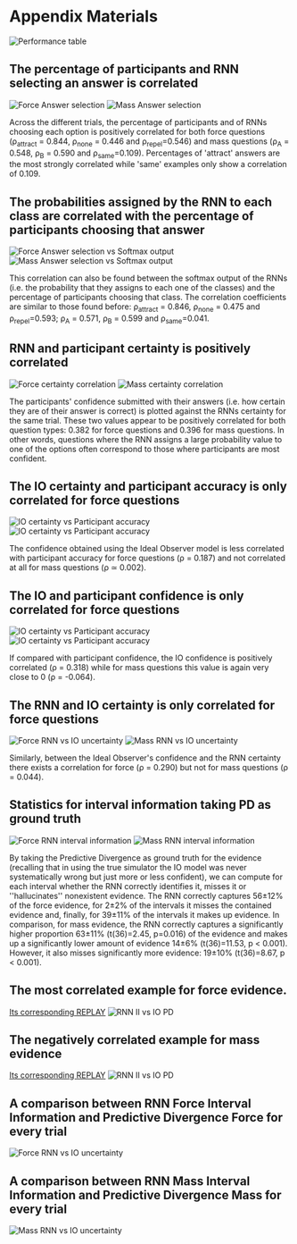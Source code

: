 # Appendix Materials

![Performance table](../cogsci_experiments/cogsci_images/architecture_performance_table.png)

## The percentage of participants and RNN selecting an answer is correlated
![Force Answer selection](../cogsci_experiments/cogsci_images/rel_percentages_correlation.jpg)
![Mass Answer selection](../cogsci_experiments/cogsci_images/mass_percentages_correlation.jpg)

Across the different trials, the percentage of participants and of RNNs choosing each option is positively correlated for both force questions (ρ<sub>attract</sub> = 0.844, ρ<sub>none</sub> = 0.446 and ρ<sub>repel</sub>=0.546) and mass questions (ρ<sub>A</sub> = 0.548, ρ<sub>B</sub> = 0.590 and ρ<sub>same</sub>=0.109). Percentages of 'attract' answers are the most strongly correlated while 'same' examples only show a correlation of 0.109.

## The probabilities assigned by the RNN to each class are correlated with the percentage of participants choosing that answer
![Force Answer selection vs Softmax output](../cogsci_experiments/cogsci_images/rel_softmax_correlation.jpg)
![Mass Answer selection vs Softmax output](../cogsci_experiments/cogsci_images/mass_softmax_correlation.jpg)

This correlation can also be found between the softmax output of the RNNs (i.e. the probability that they assigns to each one of the classes) and the percentage of participants choosing that class. The  correlation coefficients are similar to those found before: ρ<sub>attract</sub> = 0.846, ρ<sub>none</sub> = 0.475 and ρ<sub>repel</sub>=0.593; ρ<sub>A</sub> = 0.571, ρ<sub>B</sub> = 0.599 and ρ<sub>same</sub>=0.041. 

## RNN and participant certainty is positively correlated
![Force certainty correlation](../cogsci_experiments/cogsci_images/force_entropy_confidence_correlation.jpg)
![Mass certainty correlation](../cogsci_experiments/cogsci_images/mass_entropy_confidence_correlation.jpg)

The participants' confidence submitted with their answers (i.e. how certain they are of their answer is correct) is plotted against the RNNs certainty for the same trial. These two values appear to be positively correlated for both question types: 0.382 for force questions and 0.396 for mass questions. In other words, questions where the RNN assigns a large probability value to one of the options often correspond to those where participants are most confident.

## The IO certainty and participant accuracy is only correlated for force questions
![IO certainty vs Participant accuracy](../cogsci_experiments/cogsci_images/force_IO_correct_correlation.jpg) 
![IO certainty vs Participant accuracy](../cogsci_experiments/cogsci_images/mass_IO_correct_correlation.jpg)

The confidence obtained using the Ideal Observer model is less correlated with participant accuracy for force questions (ρ = 0.187) and not correlated at all for mass questions (ρ ≃ 0.002).

## The IO and participant confidence is only correlated for force questions
![IO certainty vs Participant accuracy](../cogsci_experiments/cogsci_images/force_IO_confidence_correlation.jpg) 
![IO certainty vs Participant accuracy](../cogsci_experiments/cogsci_images/mass_IO_confidence_correlation.jpg)

If compared with participant confidence, the IO confidence is positively correlated (ρ = 0.318) while for mass questions this value is again very close to 0 (ρ = -0.064).

## The RNN and IO certainty is only correlated for force questions
![Force RNN vs IO uncertainty](../cogsci_experiments/cogsci_images/force_entropy_IO_correlation.jpg) 
![Mass RNN vs IO uncertainty](../cogsci_experiments/cogsci_images/mass_entropy_IO_correlation.jpg)

Similarly, between the Ideal Observer's confidence and the RNN certainty there exists a correlation for force (ρ = 0.290) but not for mass questions (ρ = 0.044).

## Statistics for interval information taking PD as ground truth
![Force RNN interval information](../cogsci_experiments/cogsci_images/force_interval_classification.jpg)
![Mass RNN interval information](../cogsci_experiments/cogsci_images/mass_interval_classification.jpg)

By taking the Predictive Divergence as ground truth for the evidence (recalling that in using the true simulator the IO model was never systematically wrong but just more or less confident), we can compute for each interval whether the RNN correctly identifies it, misses it or ''hallucinates'' nonexistent evidence. The RNN correctly captures 56±12% of the force evidence, for 2±2% of the intervals it misses the contained evidence and, finally, for 39±11% of the intervals it makes up evidence. In comparison, for mass evidence, the RNN correctly captures a significantly higher proportion 63±11% (t(36)=2.45, p=0.016) of the evidence and makes up a significantly lower amount of evidence 14±6% (t(36)=11.53, p < 0.001). However, it also misses significantly more evidence: 19±10% (t(36)=8.67, p < 0.001).

## The most correlated example for force evidence.
[Its corresponding REPLAY](https://raw.githubusercontent.com/iamhectorotero/learning-physical-properties-with-rnns/cogsci-2020-experiments/cogsci_experiments/cogsci_images/force_PD_RNN_good_example.mp4) 
![RNN II vs IO PD](../cogsci_experiments/cogsci_images/force_PD_RNN_good_example.jpg)


## The negatively correlated example for mass evidence
[Its corresponding REPLAY](https://raw.githubusercontent.com/iamhectorotero/learning-physical-properties-with-rnns/cogsci-2020-experiments/cogsci_experiments/cogsci_images/mass_PD_RNN_bad_example.mp4)
![RNN II vs IO PD](../cogsci_experiments/cogsci_images/mass_PD_RNN_bad_example.jpg)

## A comparison between RNN Force Interval Information and Predictive Divergence Force for every trial
![Force RNN vs IO uncertainty](../cogsci_experiments/cogsci_images/all_PD_IER_force_plots.jpg)

## A comparison between RNN Mass Interval Information and Predictive Divergence Mass for every trial
![Mass RNN vs IO uncertainty](../cogsci_experiments/cogsci_images/all_PD_IER_mass_plots.jpg)
